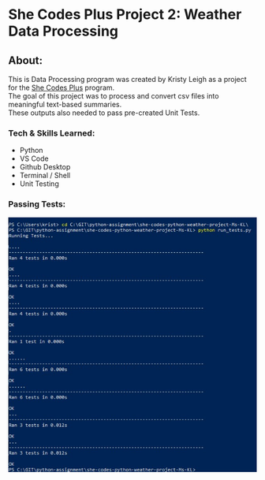 # She Codes Plus Project 2: Weather Data Processing

## About:
This is Data Processing program was created by Kristy Leigh as a project for the [She Codes Plus](https://www.shecodes.com.au/) program.<br>
The goal of this project was to process and convert csv files into meaningful text-based summaries. <br>
These outputs also needed to pass pre-created Unit Tests.<br>

### Tech & Skills Learned: 
* Python
* VS Code
* Github Desktop
* Terminal / Shell
* Unit Testing

### Passing Tests:
![image](/test_screenshot/python_assignment_test_pass.jpg/)